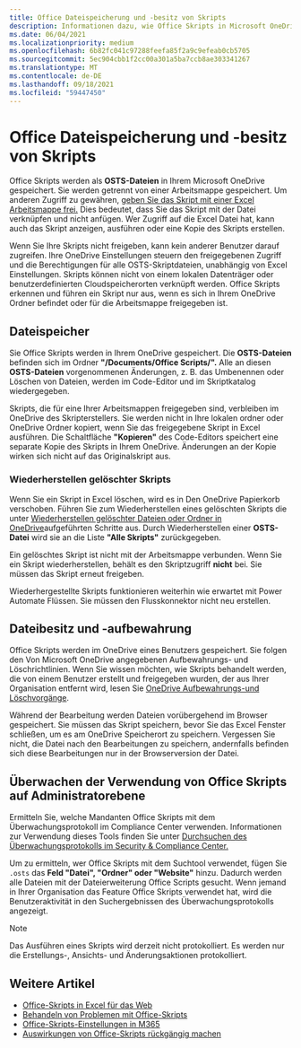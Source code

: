 ```yaml
---
title: Office Dateispeicherung und -besitz von Skripts
description: Informationen dazu, wie Office Skripts in Microsoft OneDrive gespeichert und zwischen Besitzern übertragen werden.
ms.date: 06/04/2021
ms.localizationpriority: medium
ms.openlocfilehash: 6b82fc041c97288feefa85f2a9c9efeab0cb5705
ms.sourcegitcommit: 5ec904cbb1f2cc00a301a5ba7ccb8ae303341267
ms.translationtype: MT
ms.contentlocale: de-DE
ms.lasthandoff: 09/18/2021
ms.locfileid: "59447450"
---
```

# <a name="office-scripts-file-storage-and-ownership"></a>Office Dateispeicherung und -besitz von Skripts

Office Skripts werden als **OSTS-Dateien** in Ihrem Microsoft OneDrive gespeichert. Sie werden getrennt von einer Arbeitsmappe gespeichert. Um anderen Zugriff zu gewähren, [geben Sie das Skript mit einer Excel Arbeitsmappe frei.](excel.md#share-scripts) Dies bedeutet, dass Sie das Skript mit der Datei verknüpfen und nicht anfügen. Wer Zugriff auf die Excel Datei hat, kann auch das Skript anzeigen, ausführen oder eine Kopie des Skripts erstellen.

Wenn Sie Ihre Skripts nicht freigeben, kann kein anderer Benutzer darauf zugreifen. Ihre OneDrive Einstellungen steuern den freigegebenen Zugriff  und die Berechtigungen für alle OSTS-Skriptdateien, unabhängig von Excel Einstellungen. Skripts können nicht von einem lokalen Datenträger oder benutzerdefinierten Cloudspeicherorten verknüpft werden. Office Skripts erkennen und führen ein Skript nur aus, wenn es sich in Ihrem OneDrive Ordner befindet oder für die Arbeitsmappe freigegeben ist.

## <a name="file-storage"></a>Dateispeicher

Sie Office Skripts werden in Ihrem OneDrive gespeichert. Die **OSTS-Dateien** befinden sich im Ordner **"/Documents/Office Scripts/".** Alle an diesen **OSTS-Dateien** vorgenommenen Änderungen, z. B. das Umbenennen oder Löschen von Dateien, werden im Code-Editor und im Skriptkatalog wiedergegeben.

Skripts, die für eine Ihrer Arbeitsmappen freigegeben sind, verbleiben im OneDrive des Skripterstellers. Sie werden nicht in Ihre lokalen ordner oder OneDrive Ordner kopiert, wenn Sie das freigegebene Skript in Excel ausführen. Die Schaltfläche **"Kopieren"** des Code-Editors speichert eine separate Kopie des Skripts in Ihrem OneDrive. Änderungen an der Kopie wirken sich nicht auf das Originalskript aus.

### <a name="restore-deleted-scripts"></a>Wiederherstellen gelöschter Skripts

Wenn Sie ein Skript in Excel löschen, wird es in Den OneDrive Papierkorb verschoben. Führen Sie zum Wiederherstellen eines gelöschten Skripts die unter [Wiederherstellen gelöschter Dateien oder Ordner in OneDrive](https://support.microsoft.com/office/949ada80-0026-4db3-a953-c99083e6a84f)aufgeführten Schritte aus. Durch Wiederherstellen einer **OSTS-Datei** wird sie an die Liste **"Alle Skripts"** zurückgegeben.

Ein gelöschtes Skript ist nicht mit der Arbeitsmappe verbunden. Wenn Sie ein Skript wiederherstellen, behält es den Skriptzugriff **nicht** bei. Sie müssen das Skript erneut freigeben.

Wiederhergestellte Skripts funktionieren weiterhin wie erwartet mit Power Automate Flüssen. Sie müssen den Flusskonnektor nicht neu erstellen.

## <a name="file-ownership-and-retention"></a>Dateibesitz und -aufbewahrung

Office Skripts werden im OneDrive eines Benutzers gespeichert. Sie folgen den Von Microsoft OneDrive angegebenen Aufbewahrungs- und Löschrichtlinien. Wenn Sie wissen möchten, wie Skripts behandelt werden, die von einem Benutzer erstellt und freigegeben wurden, der aus Ihrer Organisation entfernt wird, lesen Sie [OneDrive Aufbewahrungs-und Löschvorgänge](/onedrive/retention-and-deletion).

Während der Bearbeitung werden Dateien vorübergehend im Browser gespeichert. Sie müssen das Skript speichern, bevor Sie das Excel Fenster schließen, um es am OneDrive Speicherort zu speichern. Vergessen Sie nicht, die Datei nach den Bearbeitungen zu speichern, andernfalls befinden sich diese Bearbeitungen nur in der Browserversion der Datei.

## <a name="audit-office-scripts-usage-at-the-admin-level"></a>Überwachen der Verwendung von Office Skripts auf Administratorebene

Ermitteln Sie, welche Mandanten Office Skripts mit dem Überwachungsprotokoll im Compliance Center verwenden. Informationen zur Verwendung dieses Tools finden Sie unter [Durchsuchen des Überwachungsprotokolls im Security & Compliance Center.](/microsoft-365/compliance/search-the-audit-log-in-security-and-compliance?view=o365-worldwide&preserve-view=true#search-the-audit-log)

Um zu ermitteln, wer Office Skripts mit dem Suchtool verwendet, fügen Sie `.osts` das **Feld "Datei", "Ordner" oder "Website"** hinzu. Dadurch werden alle Dateien mit der Dateierweiterung Office Scripts gesucht. Wenn jemand in Ihrer Organisation das Feature Office Skripts verwendet hat, wird die Benutzeraktivität in den Suchergebnissen des Überwachungsprotokolls angezeigt.

> [!NOTE]
> Das Ausführen eines Skripts wird derzeit nicht protokolliert. Es werden nur die Erstellungs-, Ansichts- und Änderungsaktionen protokolliert.

## <a name="see-also"></a>Weitere Artikel

- [Office-Skripts in Excel für das Web](https://support.microsoft.com/office/226eddbc-3a44-4540-acfe-fccda3d1122b)
- [Behandeln von Problemen mit Office-Skripts](../testing/troubleshooting.md)
- [Office-Skripts-Einstellungen in M365](/microsoft-365/admin/manage/manage-office-scripts-settings)
- [Auswirkungen von Office-Skripts rückgängig machen](../testing/undo.md)
